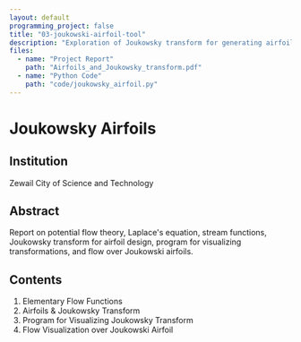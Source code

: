 ```yaml
---
layout: default
programming_project: false
title: "03-joukowski-airfoil-tool"
description: "Exploration of Joukowsky transform for generating airfoils from circles, including elementary flow functions, conformal mappings, stream functions, and visualizations of transformations and flows. "
files:
  - name: "Project Report"
    path: "Airfoils_and_Joukowsky_transform.pdf"
  - name: "Python Code"
    path: "code/joukowsky_airfoil.py"
---
```

# Joukowsky Airfoils

## Institution
Zewail City of Science and Technology

## Abstract
Report on potential flow theory, Laplace's equation, stream functions, Joukowsky transform for airfoil design, program for visualizing transformations, and flow over Joukowski airfoils.

## Contents
1. Elementary Flow Functions
2. Airfoils & Joukowsky Transform
3. Program for Visualizing Joukowsky Transform
4. Flow Visualization over Joukowski Airfoil


